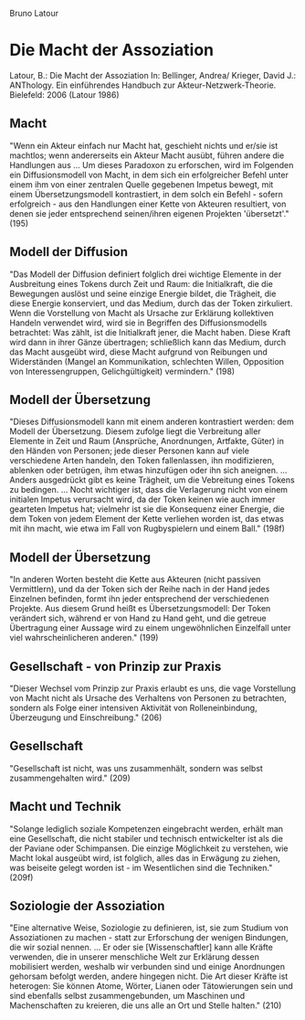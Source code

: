 Bruno Latour

Die Macht der Assoziation
=========================

Latour, B.:
Die Macht der Assoziation
In: Bellinger, Andrea/ Krieger, David J.:
ANThology. Ein einführendes Handbuch zur Akteur-Netzwerk-Theorie.
Bielefeld: 2006
(Latour 1986)

Macht
-----
"Wenn ein Akteur einfach nur Macht hat, geschieht nichts und er/sie ist machtlos; wenn andererseits ein Akteur Macht ausübt, führen andere die Handlungen aus ... Um dieses Paradoxon zu erforschen, wird im Folgenden ein Diffusionsmodell von Macht, in dem sich ein erfolgreicher Befehl unter einem ihm von einer zentralen Quelle gegebenen Impetus bewegt, mit einem Übersetzungsmodell kontrastiert, in dem solch ein Befehl - sofern erfolgreich - aus den Handlungen einer Kette von Akteuren resultiert, von denen sie jeder entsprechend seinen/ihren eigenen Projekten 'übersetzt'." (195)

Modell der Diffusion
--------------------
"Das Modell der Diffusion definiert folglich drei wichtige Elemente in der Ausbreitung eines Tokens durch Zeit und Raum: die Initialkraft, die die Bewegungen auslöst und seine einzige Energie bildet, die Trägheit, die diese Energie konserviert, und das Medium, durch das der Token zirkuliert. Wenn die Vorstellung von Macht als Ursache zur Erklärung kollektiven Handeln verwendet wird, wird sie in Begriffen des Diffusionsmodells betrachtet: Was zählt, ist die Initialkraft jener, die Macht haben. Diese Kraft wird dann in ihrer Gänze übertragen; schließlich kann das Medium, durch das Macht ausgeübt wird, diese Macht aufgrund von Reibungen und Widerständen (Mangel an Kommunikation, schlechten Willen, Opposition von Interessengruppen, Gelichgültigkeit) vermindern." (198)

Modell der Übersetzung
----------------------
"Dieses Diffusionsmodell kann mit einem anderen kontrastiert werden: dem Modell der Übersetzung. Diesem zufolge liegt die Verbreitung aller Elemente in Zeit und Raum (Ansprüche, Anordnungen, Artfakte, Güter) in den Händen von Personen; jede dieser Personen kann auf viele verschiedene Arten handeln, den Token fallenlassen, ihn modifizieren, ablenken oder betrügen, ihm etwas hinzufügen oder ihn sich aneignen. ... Anders ausgedrückt gibt es keine Trägheit, um die Vebreitung eines Tokens zu bedingen. ... Nocht wichtiger ist, dass die Verlagerung nicht von einem initialen Impetus verursacht wird, da der Token keinen wie auch immer gearteten Impetus hat; vielmehr ist sie die Konsequenz einer Energie, die dem Token von jedem Element der Kette verliehen worden ist, das etwas mit ihn macht, wie etwa im Fall von Rugbyspielern und einem Ball." (198f)

Modell der Übersetzung
----------------------
"In anderen Worten besteht die Kette aus Akteuren (nicht passiven Vermittlern), und da der Token sich der Reihe nach in der Hand jedes Einzelnen befinden, formt ihn jeder entsprechend der verschiedenen Projekte. Aus diesem Grund heißt es Übersetzungsmodell: Der Token verändert sich, während er von Hand zu Hand geht, und die getreue Übertragung einer Aussage wird zu einem ungewöhnlichen Einzelfall unter viel wahrscheinlicheren anderen." (199)

Gesellschaft - von Prinzip zur Praxis
-------------------------------------
"Dieser Wechsel vom Prinzip zur Praxis erlaubt es uns, die vage Vorstellung von Macht nicht als Ursache des Verhaltens von Personen zu betrachten, sondern als Folge einer intensiven Aktivität von Rolleneinbindung, Überzeugung und Einschreibung." (206)

Gesellschaft
------------
"Gesellschaft ist nicht, was uns zusammenhält, sondern was selbst zusammengehalten wird." (209)

Macht und Technik
-----------------
"Solange lediglich soziale Kompetenzen eingebracht werden, erhält man eine Gesellschaft, die nicht stabiler und technisch entwickelter ist als die der Paviane oder Schimpansen. Die einzige Möglichkeit zu verstehen, wie Macht lokal ausgeübt wird, ist folglich, alles das in Erwägung zu ziehen, was beiseite gelegt worden ist - im Wesentlichen sind die Techniken." (209f)

Soziologie der Assoziation
--------------------------
"Eine alternative Weise, Soziologie zu definieren, ist, sie zum Studium von Assoziationen zu machen - statt zur Erforschung der wenigen Bindungen, die wir sozial nennen. ... Er oder sie [Wissenschaftler] kann alle Kräfte verwenden, die in unserer menschliche Welt zur Erklärung dessen mobilisiert werden, weshalb wir verbunden sind und einige Anordnungen gehorsam befolgt werden, andere hingegen nicht. Die Art dieser Kräfte ist heterogen: Sie können Atome, Wörter, Lianen oder Tätowierungen sein und sind ebenfalls selbst zusammengebunden, um Maschinen und Machenschaften zu kreieren, die uns alle an Ort und Stelle halten." (210)
